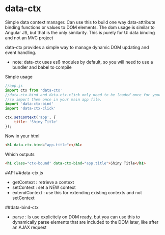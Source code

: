 # data-ctx
Simple data context manager. Can use this to build one way data-attribute binding functions or values to DOM elements.
The dom usage is similar to Angular JS, but that is the only similarity. This is purely for UI data binding and not an MVC project

data-ctx provides a simple way to manage dynamic DOM updating and event handling.

- note: data-ctx uses es6 modules by default, so you will need to use a bundler and babel to compile

Simple usage

```javascript
//app.js
import ctx from 'data-ctx'
//data-ctx-bind and data-ctx-click only need to be loaded once for your app to enable auto parsing of the DOM, 
//so import them once in your main app file.
import 'data-ctx-bind'
import 'data-ctx-click'

ctx.setContext('app', {
    title: 'Shiny Title'
});

```
Now in your html

```html
<h1 data-ctx-bind="app.title"></h1>
```
Which outputs

```html
<h1 class="ctx-bound" data-ctx-bind="app.title">Shiny Title</h1>
```

#API
##data-ctx.js
- getContext : retrieve a context
- setContext : set a NEW context
- extendContext : use this for extending existing contexts and not setContext

##data-bind-ctx
- parse : Is use explicitely on DOM ready, but you can use this to dynamically parse elements that are included to the DOM later,  like after an AJAX request
